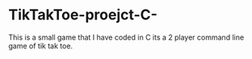 # TikTakToe-proejct-C-

This is a small game that I have coded in C
its a 2 player command line game of tik tak toe.


